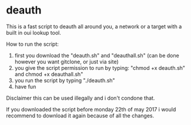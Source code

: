 # deauth
This is a fast script to deauth all around you, a network or a target with a built in oui lookup tool. 

How to run the script:
1. first you download the "deauth.sh" and "deauthall.sh" (can be done however you want gitclone, or just via site)
2. you give the script permission to run by typing: "chmod +x deauth.sh" and chmod +x deauthall.sh"
3. you run the script by typing "./deauth.sh"
4. have fun

Disclaimer this can be used illegally and i don't condone that. 

If you downloaded the script before monday 22th of may 2017 i would recommend to download it again because of all the changes.
